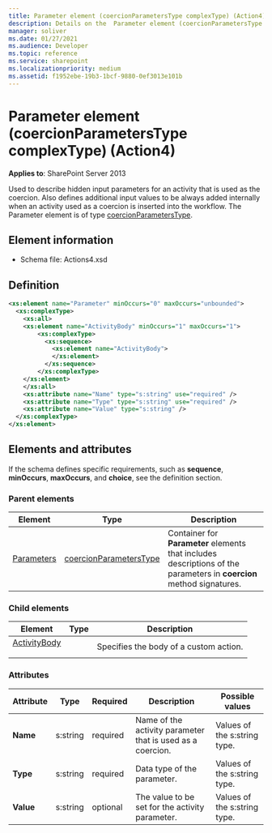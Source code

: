 ```yaml
---
title: Parameter element (coercionParametersType complexType) (Action4)
description: Details on the  Parameter element (coercionParametersType complexType) (Action4)
manager: soliver
ms.date: 01/27/2021
ms.audience: Developer
ms.topic: reference
ms.service: sharepoint
ms.localizationpriority: medium
ms.assetid: f1952ebe-19b3-1bcf-9880-0ef3013e101b
---
```


# Parameter element (coercionParametersType complexType) (Action4)

**Applies to**: SharePoint Server 2013

Used to describe hidden input parameters for an activity that is used as the coercion. Also defines additional input values to be always added internally when an activity used as a coercion is inserted into the workflow. The Parameter element is of type [coercionParametersType](coercionparameterstype-complextype-action4.md).

## Element information

- Schema file: Actions4.xsd

## Definition

```XML
<xs:element name="Parameter" minOccurs="0" maxOccurs="unbounded">
  <xs:complexType>
    <xs:all>
    <xs:element name="ActivityBody" minOccurs="1" maxOccurs="1">
        <xs:complexType>
          <xs:sequence>
            <xs:element name="ActivityBody">
            </xs:element>
          </xs:sequence>
        </xs:complexType>
    </xs:element>
    </xs:all>
    <xs:attribute name="Name" type="s:string" use="required" />
    <xs:attribute name="Type" type="s:string" use="required" />
    <xs:attribute name="Value" type="s:string" />
  </xs:complexType>
</xs:element>
```

## Elements and attributes

If the schema defines specific requirements, such as **sequence**, **minOccurs**, **maxOccurs**, and **choice**, see the definition section.

### Parent elements

|                                             Element                                              |                                  Type                                   |                                                     Description                                                      |
| ------------------------------------------------------------------------------------------------ | ----------------------------------------------------------------------- | -------------------------------------------------------------------------------------------------------------------- |
| [Parameters](parameters-element-coercion-elementcoercions-elementworkflowinfo-elementaction4.md) | [coercionParametersType](coercionparameterstype-complextype-action4.md) | Container for **Parameter** elements that includes descriptions of the parameters in **coercion** method signatures. |

### Child elements

|                                                  Element                                                   | Type |              Description               |
| ---------------------------------------------------------------------------------------------------------- | ---- | -------------------------------------- |
| [ActivityBody</a></p>](activitybody-element-parameter-elementcoercionparameterstype-complextypeaction4.md) |      | Specifies the body of a custom action. |

### Attributes

| Attribute |   Type   | Required |                        Description                         |          Possible values     |
| --------- | -------- | -------- | ---------------------------------------------------------- | ---------------------------- |
| **Name**  | s:string | required | Name of the activity parameter that is used as a coercion. | Values of the s:string type. |
| **Type**  | s:string | required | Data type of the parameter.                                | Values of the s:string type. |
| **Value** | s:string | optional | The value to be set for the activity parameter.            | Values of the s:string type. |
